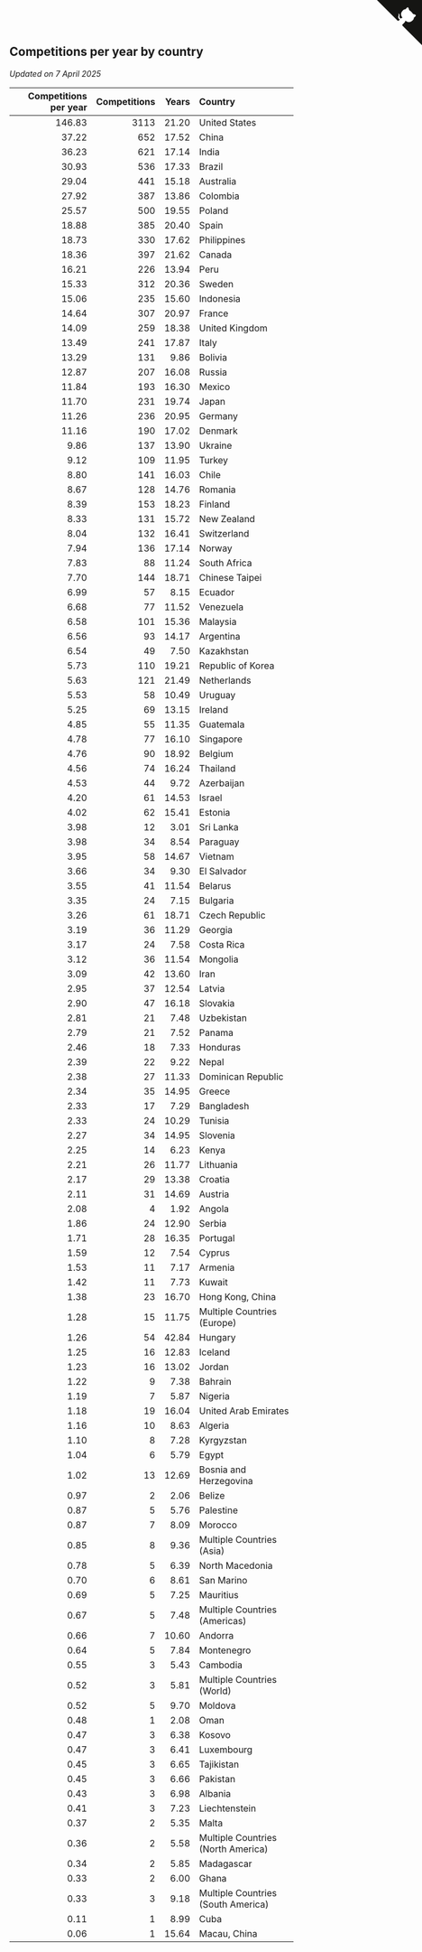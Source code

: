 ## Competitions per year by country

*Updated on  7 April 2025*

| Competitions per year | Competitions | Years | Country |
| ---: | ---: | ---: | :--- |
| 146.83 | 3113 | 21.20 | United States |
| 37.22 | 652 | 17.52 | China |
| 36.23 | 621 | 17.14 | India |
| 30.93 | 536 | 17.33 | Brazil |
| 29.04 | 441 | 15.18 | Australia |
| 27.92 | 387 | 13.86 | Colombia |
| 25.57 | 500 | 19.55 | Poland |
| 18.88 | 385 | 20.40 | Spain |
| 18.73 | 330 | 17.62 | Philippines |
| 18.36 | 397 | 21.62 | Canada |
| 16.21 | 226 | 13.94 | Peru |
| 15.33 | 312 | 20.36 | Sweden |
| 15.06 | 235 | 15.60 | Indonesia |
| 14.64 | 307 | 20.97 | France |
| 14.09 | 259 | 18.38 | United Kingdom |
| 13.49 | 241 | 17.87 | Italy |
| 13.29 | 131 | 9.86 | Bolivia |
| 12.87 | 207 | 16.08 | Russia |
| 11.84 | 193 | 16.30 | Mexico |
| 11.70 | 231 | 19.74 | Japan |
| 11.26 | 236 | 20.95 | Germany |
| 11.16 | 190 | 17.02 | Denmark |
| 9.86 | 137 | 13.90 | Ukraine |
| 9.12 | 109 | 11.95 | Turkey |
| 8.80 | 141 | 16.03 | Chile |
| 8.67 | 128 | 14.76 | Romania |
| 8.39 | 153 | 18.23 | Finland |
| 8.33 | 131 | 15.72 | New Zealand |
| 8.04 | 132 | 16.41 | Switzerland |
| 7.94 | 136 | 17.14 | Norway |
| 7.83 | 88 | 11.24 | South Africa |
| 7.70 | 144 | 18.71 | Chinese Taipei |
| 6.99 | 57 | 8.15 | Ecuador |
| 6.68 | 77 | 11.52 | Venezuela |
| 6.58 | 101 | 15.36 | Malaysia |
| 6.56 | 93 | 14.17 | Argentina |
| 6.54 | 49 | 7.50 | Kazakhstan |
| 5.73 | 110 | 19.21 | Republic of Korea |
| 5.63 | 121 | 21.49 | Netherlands |
| 5.53 | 58 | 10.49 | Uruguay |
| 5.25 | 69 | 13.15 | Ireland |
| 4.85 | 55 | 11.35 | Guatemala |
| 4.78 | 77 | 16.10 | Singapore |
| 4.76 | 90 | 18.92 | Belgium |
| 4.56 | 74 | 16.24 | Thailand |
| 4.53 | 44 | 9.72 | Azerbaijan |
| 4.20 | 61 | 14.53 | Israel |
| 4.02 | 62 | 15.41 | Estonia |
| 3.98 | 12 | 3.01 | Sri Lanka |
| 3.98 | 34 | 8.54 | Paraguay |
| 3.95 | 58 | 14.67 | Vietnam |
| 3.66 | 34 | 9.30 | El Salvador |
| 3.55 | 41 | 11.54 | Belarus |
| 3.35 | 24 | 7.15 | Bulgaria |
| 3.26 | 61 | 18.71 | Czech Republic |
| 3.19 | 36 | 11.29 | Georgia |
| 3.17 | 24 | 7.58 | Costa Rica |
| 3.12 | 36 | 11.54 | Mongolia |
| 3.09 | 42 | 13.60 | Iran |
| 2.95 | 37 | 12.54 | Latvia |
| 2.90 | 47 | 16.18 | Slovakia |
| 2.81 | 21 | 7.48 | Uzbekistan |
| 2.79 | 21 | 7.52 | Panama |
| 2.46 | 18 | 7.33 | Honduras |
| 2.39 | 22 | 9.22 | Nepal |
| 2.38 | 27 | 11.33 | Dominican Republic |
| 2.34 | 35 | 14.95 | Greece |
| 2.33 | 17 | 7.29 | Bangladesh |
| 2.33 | 24 | 10.29 | Tunisia |
| 2.27 | 34 | 14.95 | Slovenia |
| 2.25 | 14 | 6.23 | Kenya |
| 2.21 | 26 | 11.77 | Lithuania |
| 2.17 | 29 | 13.38 | Croatia |
| 2.11 | 31 | 14.69 | Austria |
| 2.08 | 4 | 1.92 | Angola |
| 1.86 | 24 | 12.90 | Serbia |
| 1.71 | 28 | 16.35 | Portugal |
| 1.59 | 12 | 7.54 | Cyprus |
| 1.53 | 11 | 7.17 | Armenia |
| 1.42 | 11 | 7.73 | Kuwait |
| 1.38 | 23 | 16.70 | Hong Kong, China |
| 1.28 | 15 | 11.75 | Multiple Countries (Europe) |
| 1.26 | 54 | 42.84 | Hungary |
| 1.25 | 16 | 12.83 | Iceland |
| 1.23 | 16 | 13.02 | Jordan |
| 1.22 | 9 | 7.38 | Bahrain |
| 1.19 | 7 | 5.87 | Nigeria |
| 1.18 | 19 | 16.04 | United Arab Emirates |
| 1.16 | 10 | 8.63 | Algeria |
| 1.10 | 8 | 7.28 | Kyrgyzstan |
| 1.04 | 6 | 5.79 | Egypt |
| 1.02 | 13 | 12.69 | Bosnia and Herzegovina |
| 0.97 | 2 | 2.06 | Belize |
| 0.87 | 5 | 5.76 | Palestine |
| 0.87 | 7 | 8.09 | Morocco |
| 0.85 | 8 | 9.36 | Multiple Countries (Asia) |
| 0.78 | 5 | 6.39 | North Macedonia |
| 0.70 | 6 | 8.61 | San Marino |
| 0.69 | 5 | 7.25 | Mauritius |
| 0.67 | 5 | 7.48 | Multiple Countries (Americas) |
| 0.66 | 7 | 10.60 | Andorra |
| 0.64 | 5 | 7.84 | Montenegro |
| 0.55 | 3 | 5.43 | Cambodia |
| 0.52 | 3 | 5.81 | Multiple Countries (World) |
| 0.52 | 5 | 9.70 | Moldova |
| 0.48 | 1 | 2.08 | Oman |
| 0.47 | 3 | 6.38 | Kosovo |
| 0.47 | 3 | 6.41 | Luxembourg |
| 0.45 | 3 | 6.65 | Tajikistan |
| 0.45 | 3 | 6.66 | Pakistan |
| 0.43 | 3 | 6.98 | Albania |
| 0.41 | 3 | 7.23 | Liechtenstein |
| 0.37 | 2 | 5.35 | Malta |
| 0.36 | 2 | 5.58 | Multiple Countries (North America) |
| 0.34 | 2 | 5.85 | Madagascar |
| 0.33 | 2 | 6.00 | Ghana |
| 0.33 | 3 | 9.18 | Multiple Countries (South America) |
| 0.11 | 1 | 8.99 | Cuba |
| 0.06 | 1 | 15.64 | Macau, China |


<a href="https://github.com/jonatanklosko/wca_statistics" class="github-corner" aria-label="View source on Github"><svg width="80" height="80" viewBox="0 0 250 250" style="fill:#151513; color:#fff; position: absolute; top: 0; border: 0; right: 0;" aria-hidden="true"><path d="M0,0 L115,115 L130,115 L142,142 L250,250 L250,0 Z"></path><path d="M128.3,109.0 C113.8,99.7 119.0,89.6 119.0,89.6 C122.0,82.7 120.5,78.6 120.5,78.6 C119.2,72.0 123.4,76.3 123.4,76.3 C127.3,80.9 125.5,87.3 125.5,87.3 C122.9,97.6 130.6,101.9 134.4,103.2" fill="currentColor" style="transform-origin: 130px 106px;" class="octo-arm"></path><path d="M115.0,115.0 C114.9,115.1 118.7,116.5 119.8,115.4 L133.7,101.6 C136.9,99.2 139.9,98.4 142.2,98.6 C133.8,88.0 127.5,74.4 143.8,58.0 C148.5,53.4 154.0,51.2 159.7,51.0 C160.3,49.4 163.2,43.6 171.4,40.1 C171.4,40.1 176.1,42.5 178.8,56.2 C183.1,58.6 187.2,61.8 190.9,65.4 C194.5,69.0 197.7,73.2 200.1,77.6 C213.8,80.2 216.3,84.9 216.3,84.9 C212.7,93.1 206.9,96.0 205.4,96.6 C205.1,102.4 203.0,107.8 198.3,112.5 C181.9,128.9 168.3,122.5 157.7,114.1 C157.9,116.9 156.7,120.9 152.7,124.9 L141.0,136.5 C139.8,137.7 141.6,141.9 141.8,141.8 Z" fill="currentColor" class="octo-body"></path></svg></a><style>.github-corner:hover .octo-arm{animation:octocat-wave 560ms ease-in-out}@keyframes octocat-wave{0%,100%{transform:rotate(0)}20%,60%{transform:rotate(-25deg)}40%,80%{transform:rotate(10deg)}}@media (max-width:500px){.github-corner:hover .octo-arm{animation:none}.github-corner .octo-arm{animation:octocat-wave 560ms ease-in-out}}</style>
